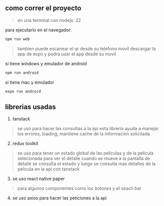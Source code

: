 ## como correr el proyecto
> en una terminal con nodejs: 22

para ejecutarlo en el navegador:

```bash
npm run web
```
> tambien puede escanear el qr desde su telefono movil descargar la app de expo y podra usar el app desde su movil

si tiene windows y emulador de android
```bash
npm run android
```

si tiene mac y emulador 
```bash
expo run android
```


## librerias usadas

1. tanstack
> se uso para hacer las consultas a la api esta libreria ayuda a manejar los errores, loading, mantiene cache de la informacion solicitada

2. redux toolkit
> se uso para tener un estado global de las peliculas y de la pelicula selecionada para ver el detalle cuando se mueve a la pantalla de detalle se consulta el estado y luego se consulta mas detalles de la pelicula en la api con tanstack 

3. se uso react native paper 
> para algunos componentes como  los botones y el seach bar 

4. se uso axios para hacer las peticiones a la api
